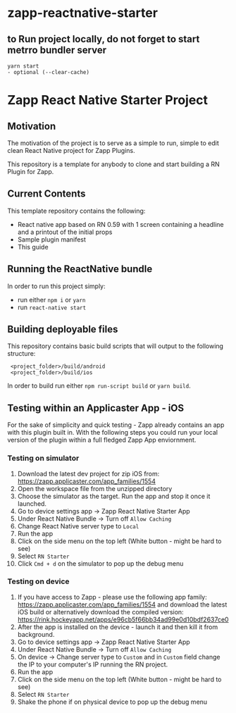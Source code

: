 # zapp-reactnative-starter

## to Run project locally, do not forget to start metrro bundler server
```
yarn start
- optional (--clear-cache)
```
# Zapp React Native Starter Project
## Motivation
The motivation of the project is to serve as a simple to run, simple to edit clean React Native project for Zapp Plugins.

This repository is a template for anybody to clone and start building a RN Plugin for Zapp.

## Current Contents
This template repository contains the following:
* React native app based on RN 0.59 with 1 screen containing a headline and a printout of the initial props
* Sample plugin manifest
* This guide

## Running the ReactNative bundle
In order to run this project simply:
* run either `npm i` or `yarn`
* run `react-native start`

## Building deployable files
This repository contains basic build scripts that will output to the following structure:
```
 <project_folder>/build/android
 <project_folder>/build/ios
```
In order to build run either `npm run-script build` or `yarn build`.

## Testing within an Applicaster App - iOS
For the sake of simplicity and quick testing - Zapp already contains an app with this plugin built in.
With the following steps you could run your local version of the plugin within a full fledged Zapp App enviornment.

### Testing on simulator

1. Download the latest dev project for zip iOS from: https://zapp.applicaster.com/app_families/1554
2. Open the workspace file from the unzipped directory
3. Choose the simulator as the target. Run the app and stop it once it launched.
4. Go to device settings app -> Zapp React Native Starter App
5. Under React Native Bundle -> Turn off `Allow Caching`
6. Change React Native server type to `Local`
7. Run the app
8. Click on the side menu on the top left (White button - might be hard to see)
9. Select `RN Starter`
10. Click `Cmd + d` on the simulator to pop up the debug menu

### Testing on device

1. If you have access to Zapp - please use the following app family: https://zapp.applicaster.com/app_families/1554 and download the latest iOS build or alternatively download the compiled version: https://rink.hockeyapp.net/apps/e96cb5f66bb34ad99e0d10bdf2637ce0
2. After the app is installed on the device - launch it and then kill it from background.
3. Go to device settings app -> Zapp React Native Starter App
4. Under React Native Bundle -> Turn off `Allow Caching`
5. On device -> Change server type to `Custom` and in `Custom` field change the IP to your computer's IP running the RN project.
6. Run the app
7. Click on the side menu on the top left (White button - might be hard to see)
8. Select `RN Starter`
9. Shake the phone if on physical device to pop up the debug menu